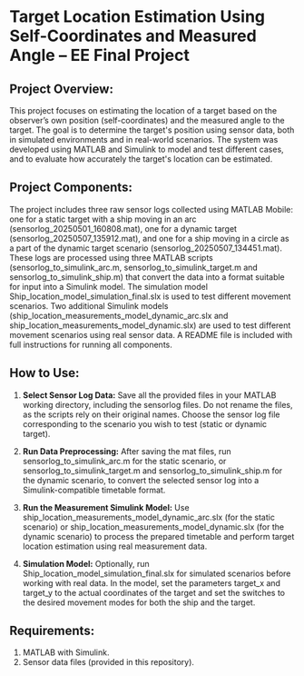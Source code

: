 # Target Location Estimation Using Self-Coordinates and Measured Angle – EE Final Project

## **Project Overview:**

This project focuses on estimating the location of a target based on the observer’s own position (self-coordinates) and the measured angle to the target. The goal is to determine the target's position using sensor data, both in simulated environments and in real-world scenarios. The system was developed using MATLAB and Simulink to model and test different cases, and to evaluate how accurately the target's location can be estimated.

## **Project Components:**

The project includes three raw sensor logs collected using MATLAB Mobile: one for a static target with a ship moving in an arc (sensorlog_20250501_160808.mat), one for a dynamic target (sensorlog_20250507_135912.mat), and one for a ship moving in a circle as a part of the dynamic target scenario (sensorlog_20250507_134451.mat). These logs are processed using three MATLAB scripts (sensorlog_to_simulink_arc.m, sensorlog_to_simulink_target.m and sensorlog_to_simulink_ship.m) that convert the data into a format suitable for input into a Simulink model. The simulation model Ship_location_model_simulation_final.slx is used to test different movement scenarios. Two additional Simulink models (ship_location_measurements_model_dynamic_arc.slx and ship_location_measurements_model_dynamic.slx) are used to test different movement scenarios using real sensor data. A README file is included with full instructions for running all components.

## **How to Use:**

1. **Select Sensor Log Data:** Save all the provided files in your MATLAB working directory, including the sensorlog files. Do not rename the files, as the scripts rely on their original names. Choose the sensor log file corresponding to the scenario you wish to test (static or dynamic target).

2. **Run Data Preprocessing:** After saving the mat files, run sensorlog_to_simulink_arc.m for the static scenario, or sensorlog_to_simulink_target.m and sensorlog_to_simulink_ship.m for the dynamic scenario, to convert the selected sensor log into a Simulink-compatible timetable format.

3. **Run the Measurement Simulink Model:** Use ship_location_measurements_model_dynamic_arc.slx (for the static scenario) or ship_location_measurements_model_dynamic.slx (for the dynamic scenario) to process the prepared timetable and perform target location estimation using real measurement data.

4. **Simulation Model:** Optionally, run Ship_location_model_simulation_final.slx for simulated scenarios before working with real data. In the model, set the parameters target_x and target_y to the actual coordinates of the target and set the switches to the desired movement modes for both the ship and the target.

## **Requirements:**

1. MATLAB with Simulink.  
2. Sensor data files (provided in this repository).
